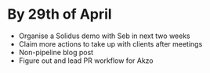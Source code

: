 # By 29th of April

 * Organise a Solidus demo with Seb in next two weeks
 * Claim more actions to take up with clients after meetings
 * Non-pipeline blog post
 * Figure out and lead PR workflow for Akzo
